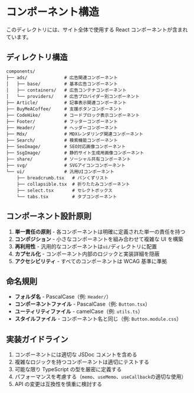# コンポーネント構造

このディレクトリには、サイト全体で使用する React コンポーネントが含まれています。

## ディレクトリ構造

```
components/
├── ads/              # 広告関連コンポーネント
│   ├── base/         # 基本広告コンポーネント
│   ├── containers/   # 広告コンテナコンポーネント
│   └── providers/    # 広告プロバイダー別コンポーネント
├── Article/          # 記事表示関連コンポーネント
├── BuyMeACoffee/     # 支援ボタンコンポーネント
├── CodeHike/         # コードブロック表示コンポーネント
├── Footer/           # フッターコンポーネント
├── Header/           # ヘッダーコンポーネント
├── Mdx/              # MDXレンダリング関連コンポーネント
├── Search/           # 検索機能コンポーネント
├── SeoImage/         # SEO対応画像コンポーネント
├── SsgImage/         # 静的サイト生成用画像コンポーネント
├── share/            # ソーシャル共有コンポーネント
├── svg/              # SVGアイコンコンポーネント
└── ui/               # 汎用UIコンポーネント
    ├── breadcrumb.tsx   # パンくずリスト
    ├── collapsible.tsx  # 折りたたみコンポーネント
    ├── select.tsx       # セレクトボックス
    └── tabs.tsx         # タブコンポーネント
```

## コンポーネント設計原則

1. **単一責任の原則** - 各コンポーネントは明確に定義された単一の責任を持つ
2. **コンポジション** - 小さなコンポーネントを組み合わせて複雑な UI を構築
3. **再利用性** - 汎用的なコンポーネントは`ui/`ディレクトリに配置
4. **カプセル化** - コンポーネント内部のロジックと実装詳細を隠蔽
5. **アクセシビリティ** - すべてのコンポーネントは WCAG 基準に準拠

## 命名規則

- **フォルダ名** - PascalCase（例: `Header/`）
- **コンポーネントファイル** - PascalCase（例: `Button.tsx`）
- **ユーティリティファイル** - camelCase（例: `utils.ts`）
- **スタイルファイル** - コンポーネント名と同じ（例: `Button.module.css`）

## 実装ガイドライン

1. コンポーネントには適切な JSDoc コメントを含める
2. 複雑なロジックを持つコンポーネントは適切にテストする
3. 可能な限り TypeScript の型を厳密に定義する
4. パフォーマンスを考慮する（`memo`、`useMemo`、`useCallback`の適切な使用）
5. API の変更は互換性を慎重に検討する
